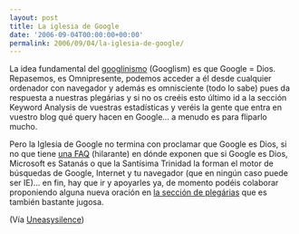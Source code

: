 ```yaml
---
layout: post
title: La iglesia de Google
date: '2006-09-04T00:00:00+00:00'
permalink: 2006/09/04/la-iglesia-de-google/
---
```

<a href="http://www.thechurchofgoogle.org/"><img style="float:right; margin:0 0 10px 10px;cursor:pointer; cursor:hand;" src="http://photos1.blogger.com/blogger2/4553/2422/1600/googlism.gif" border="0" alt="" /></a>La idea fundamental del <a href="http://www.thechurchofgoogle.org/">googlinismo</a> (Googlism) es que Google = Dios. Repasemos, es Omnipresente, podemos acceder a él desde cualquier ordenador con navegador y además es omnisciente (todo lo sabe) pues da respuesta a nuestras plegárias y si no os creéis esto último id a la sección Keyword Analysis de vuestras estadísticas y veréis la gente que entra en vuestro blog qué query hacen en Google... a menudo es para fliparlo mucho.

Pero la Iglesia de Google no termina con proclamar que Google es Dios, si no que tiene <a href="http://www.thechurchofgoogle.org/faq.html">una FAQ</a> (hilarante) en dónde exponen que si Google es Dios, Microsoft es Satanás o que la Santísima Trinidad la forman el motor de búsquedas de Google, Internet y tu navegador (que en ningún caso puede ser IE)... en fin, hay que ir y apoyarles ya, de momento podéis colaborar proponiendo alguna nueva oración en <a href="http://www.thechurchofgoogle.org/contests/prayer2_0.html">la sección de plegárias</a> que es también bastante jugosa.

(Vía <a href="http://www.uneasysilence.com/archive/2006/09/7470/">Uneasysilence</a>)
